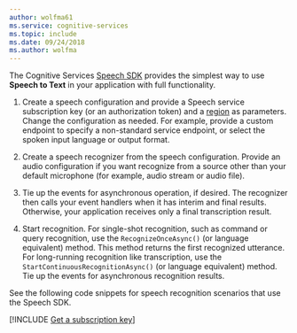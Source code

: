 ```yaml
---
author: wolfma61
ms.service: cognitive-services
ms.topic: include
ms.date: 09/24/2018
ms.author: wolfma
---
```


<!-- N.B. no header, no intents here, language-agnostic -->

The Cognitive Services [Speech SDK](~/articles/cognitive-services/speech-service/speech-sdk.md) provides the simplest way to use **Speech to Text** in your application with full functionality.

1. Create a speech configuration and provide a Speech service subscription key (or an authorization token) and a [region](~/articles/cognitive-services/speech-service/regions.md) as parameters. Change the configuration as needed. For example, provide a custom endpoint to specify a non-standard service endpoint, or select the spoken input language or output format.

1. Create a speech recognizer from the speech configuration. Provide an audio configuration if you want recognize from a source other than your default microphone (for example, audio stream or audio file).

1. Tie up the events for asynchronous operation, if desired. The recognizer then calls your event handlers when it has interim and final results. Otherwise, your application receives only a final transcription result.

1. Start recognition. For single-shot recognition, such as command or query recognition, use the `RecognizeOnceAsync()` (or language equivalent) method. This method returns the first recognized utterance. For long-running recognition like transcription, use the `StartContinuousRecognitionAsync()` (or language equivalent) method. Tie up the events for asynchronous recognition results.

See the following code snippets for speech recognition scenarios that use the Speech SDK.

[!INCLUDE [Get a subscription key](cognitive-services-speech-service-get-subscription-key.md)]
